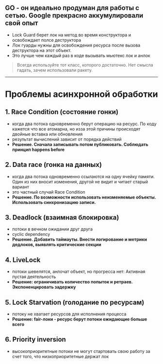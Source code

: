 ## GO - он идеально продуман для работы с сетью. Google прекрасно аккумулировали свой опыт 


- Lock Guard берет лок на метод во время конструктора и освобождает полсе деструктора
- Лок гуарды нужны для освобождения ресурса после вызова деструктора на этот объект.
- Это лучше чем каждый раз в коде вызывать мьютекс лок и анлок

> Всегда используйте тот класс, которого достаточно. Нет смысла гадать, зачем использовали ракету.

----

# Проблемы асинхронной обработки
## 1. Race Condition (состояние гонки)

- когда два потока одновременно берут операцию на ресурс. По коду кажется что все атомарна, но изза этой причины происходят двойные вставка или обновления
- результат вычислений зависит от порядка действий
- **Решение. Сначала записывать потом публиковать. Соблюдать принцип happens before**
## 2. Data race (гонка на данных)

- когда два потока одновременно ссылаются на одну ячейку памяти. Один из них вносит изменения, другой не видит и читает старый вариант
- это частный случай Race Condition
- **Решение. По возможности использовать неизменяемые объекты. Использовать синхронизацию записи.**
## 3. Deadlock (взаимная блокировка)

- потоки в вечном ожидании друг друга
- cyclic dependency
- **Решение. Добавить таймауты. Внести логирование и метрики дедлоков, выявлять критические секции**

## 4. LiveLock 

- потоки шевелятся, анлочат объект, но прогресса нет: Активная пустая деятельность
- **Решение: ограничивать количество попыток и ретраев. Экспоненцировать задержку**

## 5. Lock Starvation (голодание по ресурсам)

- потоку не хватает ресурсов для исполнения процесса
- **Решение: fair-локи - ресурс берут потоки ожидающие больше всего**

## 6. Priority inversion 
- высокоприоритетные потоки не могут стартовать свою работу за счет того, что низкоприоритетные держат лок
